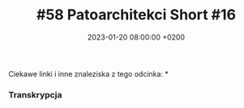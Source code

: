 ﻿---
layout: post
title: '#58 Patoarchitekci Short #16'
date: 2023-01-20 08:00:00 +0200
description: 
img: "58"
tags: 
spreaker: 52483308
---




Ciekawe linki i inne znaleziska z tego odcinka:
* 



### Transkrypcja